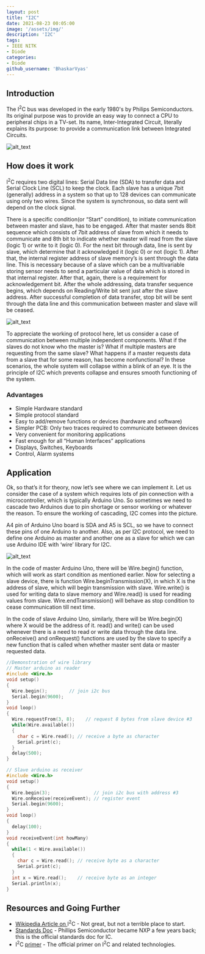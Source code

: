 ```yaml
---
layout: post
title: "I2C"
date: 2021-08-23 00:05:00
image: '/assets/img/'
description: 'I2C'
tags:
- IEEE NITK
- Diode
categories:
- Diode  
github_username: 'BhaskarVyas'
---
```


## **Introduction**

The I<sup>2</sup>C bus was developed in the early 1980's by Philips Semiconductors. Its original purpose was to provide an easy way to connect a CPU to peripheral chips in a TV-set. Its name, Inter-Integrated Circuit, literally explains its purpose: to provide a communication link between Integrated Circuits.

![alt_text](/blog/assets/img/i2c/I2C1.jpg)

## **How does it work**

I<sup>2</sup>C requires two digital lines: Serial Data line (SDA) to transfer data and Serial Clock Line (SCL) to keep the clock. Each slave has a unique 7bit (generally) address in a system so that up to 128 devices can communicate using only two wires. Since the system is synchronous, so data sent will depend on the clock signal.

There is a specific condition(or “Start” condition), to initiate communication between master and slave, has to be engaged. After that master sends 8bit sequence which consists of 7bit address of slave from which it needs to communicate and 8th bit to indicate whether master will read from the slave (logic 1) or write to it (logic 0). For the next bit through data, line is sent by slave, which determine that it acknowledged it (logic 0) or not (logic 1). After that, the internal register address of slave memory’s is sent through the data line. This is necessary because of a slave which can be a multivariable storing sensor needs to send a particular value of data which is stored in that internal register. After that, again, there is a requirement for acknowledgement bit. After the whole addressing, data transfer sequence begins, which depends on Reading/Write bit sent just after the slave address. After successful completion of data transfer, stop bit will be sent through the data line and this communication between master and slave will be ceased.

![alt_text](/blog/assets/img/i2c/I2C2.jpg)

To appreciate the working of protocol here, let us consider a case of communication between multiple independent components. What if the slaves do not know who the master is? What if multiple masters are requesting from the same slave? What happens if a master requests data from a slave that for some reason, has become nonfunctional? In these scenarios, the whole system will collapse within a blink of an eye. It is the principle of I2C which prevents collapse and ensures smooth functioning of the system.

### Advantages

* Simple Hardware standard
* Simple protocol standard
* Easy to add/remove functions or devices (hardware and software)
* Simpler PCB: Only two traces required to communicate between devices
* Very convenient for monitoring applications
* Fast enough for all “Human Interfaces” applications
* Displays, Switches, Keyboards
* Control, Alarm systems

## **Application**

Ok, so that’s it for theory, now let’s see where we can implement it. Let us consider the case of a system which requires lots of pin connection with a microcontroller, which is typically Arduino Uno. So sometimes we need to cascade two Arduinos due to pin shortage or sensor working or whatever the reason. To ensure the working of cascading, I2C comes into the picture.

A4 pin of Arduino Uno board is SDA and A5 is SCL, so we have to connect these pins of one Arduino to another. Also, as per I2C protocol, we need to define one Arduino as master and another one as a slave for which we can use Arduino IDE with ‘wire’ library for I2C.

![alt_text](/blog/assets/img/i2c/I2C3.png)

In the code of master Arduino Uno, there will be Wire.begin() function, which will work as start condition as mentioned earlier. Now for selecting a slave device, there is function Wire.beginTransmission(X), in which X is the address of slave, which will begin transmission with slave. Wire.write() is used for writing data to slave memory and Wire.read() is used for reading values from slave. Wire.endTransmission() will behave as stop condition to cease communication till next time.

In the code of slave Arduino Uno, similarly, there will be Wire.begin(X) where X would be the address of it. read() and write() can be used whenever there is a need to read or write data through the data line. onReceive() and onRequest() functions are used by the slave to specify a new function that is called when whether master sent data or master requested data.

```cpp
//Demonstration of wire library
// Master arduino as reader
#include <Wire.h>
void setup()
{
  Wire.begin();        // join i2c bus
  Serial.begin(9600);
}
void loop()
{
  Wire.requestFrom(3, 8);    // request 8 bytes from slave device #3
  while(Wire.available())    
  { 
    char c = Wire.read(); // receive a byte as character
    Serial.print(c);         
  }
  delay(500);
}
```

```cpp
// Slave arduino as receiver
#include <Wire.h>
void setup()
{
  Wire.begin(3);                // join i2c bus with address #3
  Wire.onReceive(receiveEvent); // register event
  Serial.begin(9600);           
}
void loop()
{
  delay(100);
}
void receiveEvent(int howMany)
{
  while(1 < Wire.available()) 
  {
    char c = Wire.read(); // receive byte as a character
    Serial.print(c);    
  }
  int x = Wire.read();    // receive byte as an integer
  Serial.println(x);       
}
```

## Resources and Going Further

* [Wikipedia Article on ](http://en.wikipedia.org/wiki/I%C2%B2C)I<sup>2</sup>C - Not great, but not a terrible place to start.
* [Standards Doc](http://www.nxp.com/documents/user_manual/UM10204.pdf) - Phillips Semiconductor became NXP a few years back; this is the official standards doc for IC.
* I<sup>2</sup>C [primer](http://www.i2c-bus.org/i2c-bus/) - The official primer on I<sup>2</sup>C and related technologies.

